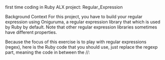first time coding in Ruby
  ALX project: Regular_Expression

Background Context
For this project, you have to build your regular expression using Oniguruma,
a regular expression library that which is used by Ruby by default.
Note that other regular expression libraries sometimes have different properties.

Because the focus of this exercise is to play with regular expressions (regex), 
here is the Ruby code that you should use, just replace the regexp part,
meaning the code in between the //:
